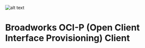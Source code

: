 ![alt text]( https://www.captivateonhold.com/wp-content/uploads/2016/03/BroadWorks.jpg "Broadsoft")
#  Broadworks OCI-P (Open Client Interface Provisioning) Client
 



